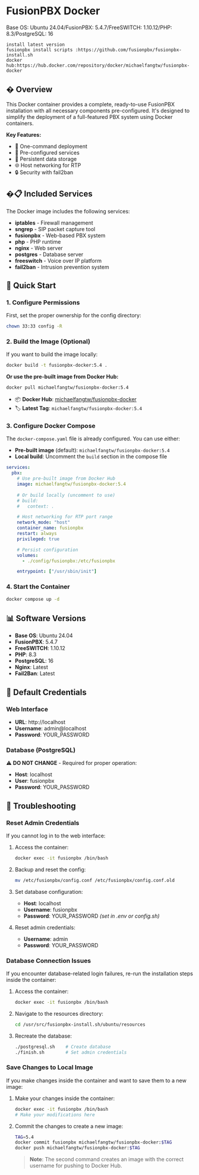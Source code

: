 # FusionPBX Docker
Base OS: Ubuntu 24.04/FusionPBX: 5.4.7/FreeSWITCH: 1.10.12/PHP: 8.3/PostgreSQL: 16
```
install latest version 
fusionpbx install scripts :https://github.com/fusionpbx/fusionpbx-install.sh
docker hub:https://hub.docker.com/repository/docker/michaelfangtw/fusionpbx-docker
```

## � Overview

This Docker container provides a complete, ready-to-use FusionPBX installation with all necessary components pre-configured. It's designed to simplify the deployment of a full-featured PBX system using Docker containers.

**Key Features:**
- 🚀 One-command deployment
- 🔧 Pre-configured services
- 💾 Persistent data storage
- 🌐 Host networking for RTP
- 🔒 Security with fail2ban

## �📋 Included Services

The Docker image includes the following services:

- **iptables** - Firewall management
- **sngrep** - SIP packet capture tool
- **fusionpbx** - Web-based PBX system
- **php** - PHP runtime
- **nginx** - Web server
- **postgres** - Database server
- **freeswitch** - Voice over IP platform
- **fail2ban** - Intrusion prevention system

## 🚀 Quick Start

### 1. Configure Permissions

First, set the proper ownership for the config directory:

```bash
chown 33:33 config -R
```

### 2. Build the Image (Optional)

If you want to build the image locally:

```bash
docker build -t fusionpbx-docker:5.4 .
```

**Or use the pre-built image from Docker Hub:**

```bash
docker pull michaelfangtw/fusionpbx-docker:5.4
```

- 📦 **Docker Hub**: [michaelfangtw/fusionpbx-docker](https://hub.docker.com/repository/docker/michaelfangtw/fusionpbx-docker)
- 🏷️ **Latest Tag**: `michaelfangtw/fusionpbx-docker:5.4`

### 3. Configure Docker Compose

The `docker-compose.yaml` file is already configured. You can use either:

- **Pre-built image** (default): `michaelfangtw/fusionpbx-docker:5.4`
- **Local build**: Uncomment the `build` section in the compose file

```yaml
services:
  pbx:
    # Use pre-built image from Docker Hub
    image: michaelfangtw/fusionpbx-docker:5.4
    
    # Or build locally (uncomment to use)
    # build:
    #   context: .

    # Host networking for RTP port range
    network_mode: "host"
    container_name: fusionpbx
    restart: always
    privileged: true

    # Persist configuration
    volumes:
      - ./config/fusionpbx:/etc/fusionpbx

    entrypoint: ["/usr/sbin/init"]
```

### 4. Start the Container

```bash
docker compose up -d
```

## 📊 Software Versions

- **Base OS**: Ubuntu 24.04
- **FusionPBX**: 5.4.7
- **FreeSWITCH**: 1.10.12
- **PHP**: 8.3
- **PostgreSQL**: 16
- **Nginx**: Latest
- **Fail2Ban**: Latest

## 🔐 Default Credentials

### Web Interface

- **URL**: http://localhost
- **Username**: admin@localhost
- **Password**: YOUR_PASSWORD

### Database (PostgreSQL)

⚠️ **DO NOT CHANGE** - Required for proper operation:

- **Host**: localhost
- **User**: fusionpbx
- **Password**: YOUR_PASSWORD

## 🔧 Troubleshooting

### Reset Admin Credentials

If you cannot log in to the web interface:

1. Access the container:
   ```bash
   docker exec -it fusionpbx /bin/bash
   ```

2. Backup and reset the config:
   ```bash
   mv /etc/fusionpbx/config.conf /etc/fusionpbx/config.conf.old
   ```

3. Set database configuration:
   - **Host**: localhost
   - **Username**: fusionpbx
   - **Password**: YOUR_PASSWORD *(set in .env or config.sh)*

4. Reset admin credentials:
   - **Username**: admin
   - **Password**: YOUR_PASSWORD

### Database Connection Issues

If you encounter database-related login failures, re-run the installation steps inside the container:

1. Access the container:
   ```bash
   docker exec -it fusionpbx /bin/bash
   ```

2. Navigate to the resources directory:
   ```bash
   cd /usr/src/fusionpbx-install.sh/ubuntu/resources
   ```

3. Recreate the database:
   ```bash
   ./postgresql.sh    # Create database
   ./finish.sh        # Set admin credentials
   ```

### Save Changes to Local Image

If you make changes inside the container and want to save them to a new image:

1. Make your changes inside the container:
   ```bash
   docker exec -it fusionpbx /bin/bash
   # Make your modifications here
   ```

2. Commit the changes to create a new image:
   ```bash
   TAG=5.4
   docker commit fusionpbx michaelfangtw/fusionpbx-docker:$TAG
   docker push michaelfangtw/fusionpbx-docker:$TAG

   ```

   > **Note**: The second command creates an image with the correct username for pushing to Docker Hub.
